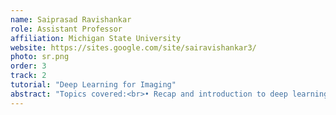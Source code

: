 ```yaml
---
name: Saiprasad Ravishankar
role: Assistant Professor
affiliation: Michigan State University
website: https://sites.google.com/site/sairavishankar3/
photo: sr.png
order: 3
track: 2
tutorial: "Deep Learning for Imaging"
abstract: "Topics covered:<br>• Recap and introduction to deep learning methods for image reconstruction. Focus on physics-based deep learning methods.<br>• Unsupervised deep learning methods: plug and play (PnP) priors, consensus equilibrium, regularization by denoising.<br>• Supervised learning methods: deep unrolling, deep equilibrium methods, bilevel optimization methods.<br>• Generative models for image reconstruction: deep image prior, GANs, diffusion models.<br>• Other trends: deep reinforcement learning for imaging, unified deep learning and sparse modeling, ensuring robustness of deep learning based image reconstruction to various perturbations (e.g., via randomized smoothing, diffusion models, etc.), learning sparse neural networks, joint training of sensing and image reconstruction.<br>• Conclusions and future directions in the field."
---
```

